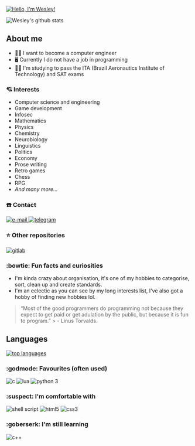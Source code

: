 [![Hello, I'm Wesley!](https://readme-typing-svg.demolab.com?font=JetBrains+Mono&size=24&duration=4000&pause=1000&vCenter=true&width=435&lines=%24+echo+%22Hello%2C+I'm+Wesley!%22)](https://git.io/typing-svg)

![Wesley's github stats](https://github-readme-stats.vercel.app/api?username=wesleyjrz&show_icons=true&theme=github_dark)

## About me

- :man_technologist: I want to become a computer engineer
- :desktop_computer: Currently I do not have a job in programming
- :man_student: I'm studying to pass the ITA (Brazil Aeronautics Institute of Technology) and SAT exams

### :cupid: Interests

- Computer science and engineering
- Game development
- Infosec
- Mathematics
- Physics
- Chemistry
- Neurobiology
- Linguistics
- Politics
- Economy
- Prose writing
- Retro games
- Chess
- RPG
- *And many more...*

### :phone: Contact

<div>
  <a href="mailto:dev@wesleyjrz.com">
    <img alt="e-mail" src="https://img.shields.io/badge/-dev%40wesleyjrz.com-none?color=EA4335&logo=gmail&logoColor=white" />
  </a>
  <a href="https://t.me/wesleyjrz">
    <img alt="telegram" src="https://img.shields.io/badge/-%40wesleyjrz-none?color=26A5E4&logo=telegram&logoColor=white" />
  </a>
  <!--
  <a href="https://discord.com/users/860287315866812436">
    <img alt="discord" src="https://img.shields.io/badge/-nickname-none?color=5865F2&logo=discord&logoColor=white" />
  </a>
   -->
</div>

### :star: Other repositories

<div>
  <a href="https://gitlab.com/wesleyjrz">
    <img alt="gitlab" src="https://img.shields.io/badge/-GitLab-none?color=FC6D26&logo=gitlab&logoColor=white" />
  </a>
</div>

### :bowtie: Fun facts and curiosities

- I'm kinda crazy about organisation, it's one of my hobbies to categorise, sort, clean up and create standards.
- I'm an eclectic as you can see by my long interests list, I've also got a hobby of finding new hobbies lol.

> “Most of the good programmers do programming not because they expect to get
paid or get adulation by the public, but because it is fun to program.” > \-
Linus Torvalds.

## Languages

[![top languages](https://github-readme-stats.vercel.app/api/top-langs/?username=wesleyjrz&layout=compact&hide=makefile&langs_count=8&theme=github_dark)](https://github.com/anuraghazra/github-readme-stats)

### :godmode: Favourites (often used)

<div>
  <img alt="c" src="https://img.shields.io/badge/-C-none?style=flat&color=A8B9CC&logo=c&logoColor=black" />
  <img alt="lua" src="https://img.shields.io/badge/-Lua-none?style=flat&color=2C2D72&logo=lua&logoColor=white" />
  <img alt="python 3" src="https://img.shields.io/badge/-Python%203-none?style=flat&color=3776AB&logo=python&logoColor=white" />
</div>

### :suspect: I'm comfortable with

<div>
  <img alt="shell script" src="https://img.shields.io/badge/-Shell%20Script-none?style=flat&color=black&logo=gnu-bash&logoColor=white" />
  <img alt="html5" src="https://img.shields.io/badge/-HTML5-none?style=flat&color=E34F26&logo=html5&logoColor=white" />
  <img alt="css3" src="https://img.shields.io/badge/-CSS3-none?style=flat&color=1572B6&logo=css3&logoColor=white" />
</div>

### :goberserk: I'm still learning

<div>
  <img alt="c++" src="https://img.shields.io/badge/-C++-none?style=flat&color=00599C&logo=c%2B%2B&logoColor=white%22" />
</div>

<!-- LANGUAGES THAT I MIGHT LEARN/USE SOMEDAY -->
<!-- <img alt="julia" src="https://img.shields.io/badge/-Julia-none?style=flat&color=9558B2&logo=julia&logoColor=white" /> -->
<!-- <img alt="javascript" src="https://img.shields.io/badge/-JavaScript-none?style=flat&color=F7DF1E&logo=javascript&logoColor=black" /> -->
